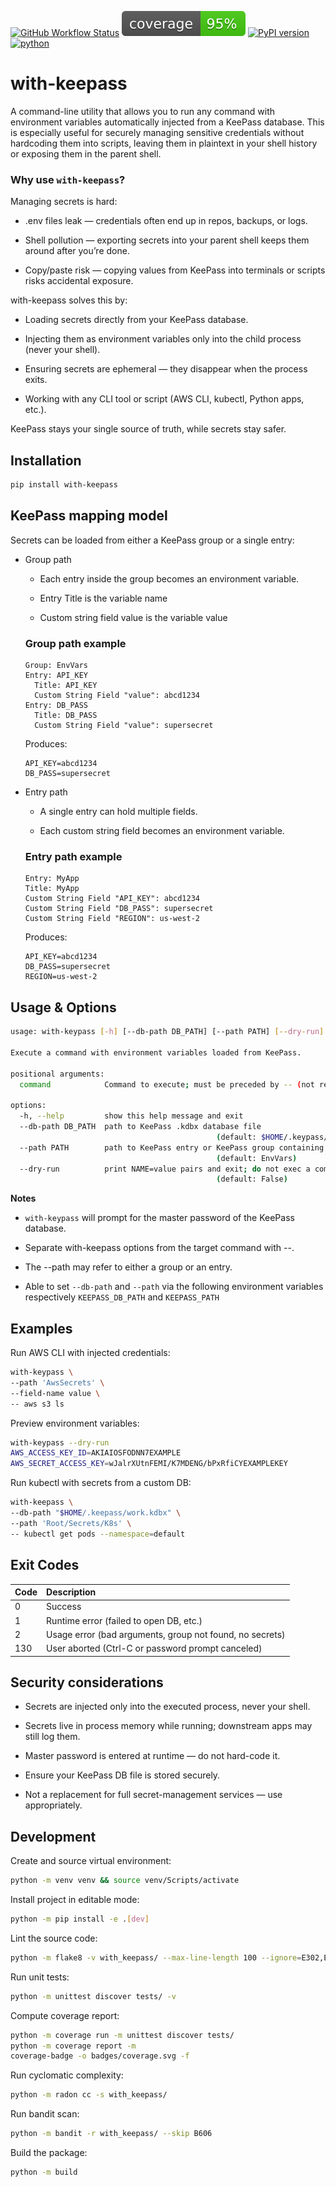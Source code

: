 [![GitHub Workflow Status](https://github.com/soda480/with-keepass/workflows/ci/badge.svg)](https://github.com/soda480/with-keepass/actions)
![coverage](./badges/coverage.svg)
[![PyPI version](https://badge.fury.io/py/with-keepass.svg)](https://badge.fury.io/py/with-keepass)
[![python](https://img.shields.io/badge/python-3.10%20%7C%203.11%20%7C%203.12-teal)](https://www.python.org/downloads/)

# with-keepass

A command-line utility that allows you to run any command with environment variables automatically injected from a KeePass database. This is especially useful for securely managing sensitive credentials without hardcoding them into scripts, leaving them in plaintext in your shell history or exposing them in the parent shell.

### Why use `with-keepass`?

Managing secrets is hard:

* .env files leak — credentials often end up in repos, backups, or logs.

* Shell pollution — exporting secrets into your parent shell keeps them around after you’re done.

* Copy/paste risk — copying values from KeePass into terminals or scripts risks accidental exposure.

with-keepass solves this by:

* Loading secrets directly from your KeePass database.

* Injecting them as environment variables only into the child process (never your shell).

* Ensuring secrets are ephemeral — they disappear when the process exits.

* Working with any CLI tool or script (AWS CLI, kubectl, Python apps, etc.).

KeePass stays your single source of truth, while secrets stay safer.

## Installation

```bash
pip install with-keepass
```

## KeePass mapping model

Secrets can be loaded from either a KeePass group or a single entry:

* Group path

  * Each entry inside the group becomes an environment variable.

  * Entry Title is the variable name

  * Custom string field value is the variable value

  ### Group path example

  ```
  Group: EnvVars
  Entry: API_KEY
    Title: API_KEY
    Custom String Field "value": abcd1234
  Entry: DB_PASS
    Title: DB_PASS
    Custom String Field "value": supersecret
  ```
  Produces:

  ```
  API_KEY=abcd1234
  DB_PASS=supersecret
  ```

* Entry path

  * A single entry can hold multiple fields.

  * Each custom string field becomes an environment variable.

  ### Entry path example

  ```
  Entry: MyApp
  Title: MyApp
  Custom String Field "API_KEY": abcd1234
  Custom String Field "DB_PASS": supersecret
  Custom String Field "REGION": us-west-2
  ```

  Produces:

  ```
  API_KEY=abcd1234
  DB_PASS=supersecret
  REGION=us-west-2
  ```

## Usage & Options

```bash
usage: with-keypass [-h] [--db-path DB_PATH] [--path PATH] [--dry-run] ...

Execute a command with environment variables loaded from KeePass.

positional arguments:
  command            Command to execute; must be preceded by -- (not required with --dry-run)

options:
  -h, --help         show this help message and exit
  --db-path DB_PATH  path to KeePass .kdbx database file
                                              (default: $HOME/.keypass/.kp.kdbx)
  --path PATH        path to KeePass entry or KeePass group containing the secrets to load
                                              (default: EnvVars)
  --dry-run          print NAME=value pairs and exit; do not exec a command
                                              (default: False)
```

**Notes**

* `with-keypass` will prompt for the master password of the KeePass database.

* Separate with-keepass options from the target command with --.

* The --path may refer to either a group or an entry.

* Able to set `--db-path` and `--path` via the following environment variables respectively `KEEPASS_DB_PATH` and `KEEPASS_PATH`


## Examples

Run AWS CLI with injected credentials:
```bash
with-keypass \
--path 'AwsSecrets' \
--field-name value \
-- aws s3 ls
```

Preview environment variables:
```bash
with-keypass --dry-run
AWS_ACCESS_KEY_ID=AKIAIOSFODNN7EXAMPLE
AWS_SECRET_ACCESS_KEY=wJalrXUtnFEMI/K7MDENG/bPxRfiCYEXAMPLEKEY
```

Run kubectl with secrets from a custom DB:
```bash
with-keepass \
--db-path "$HOME/.keepass/work.kdbx" \
--path 'Root/Secrets/K8s' \
-- kubectl get pods --namespace=default
```

## Exit Codes
| Code | Description |
| :------- | :------ |
| 0 | Success |
| 1 | Runtime error (failed to open DB, etc.) |
| 2 | Usage error (bad arguments, group not found, no secrets) |
| 130 | User aborted (Ctrl-C or password prompt canceled) |

## Security considerations

* Secrets are injected only into the executed process, never your shell.

* Secrets live in process memory while running; downstream apps may still log them.

* Master password is entered at runtime — do not hard-code it.

* Ensure your KeePass DB file is stored securely.

* Not a replacement for full secret-management services — use appropriately.


## Development

Create and source virtual environment:
```bash
python -m venv venv && source venv/Scripts/activate
```

Install project in editable mode:
```bash
python -m pip install -e .[dev]
```

Lint the source code:
```bash
python -m flake8 -v with_keepass/ --max-line-length 100 --ignore=E302,E305
```

Run unit tests:
```bash
python -m unittest discover tests/ -v
```

Compute coverage report:
```bash
python -m coverage run -m unittest discover tests/
python -m coverage report -m
coverage-badge -o badges/coverage.svg -f
```

Run cyclomatic complexity:
```bash
python -m radon cc -s with_keepass/
```

Run bandit scan:
```bash
python -m bandit -r with_keepass/ --skip B606
```

Build the package:
```bash
python -m build
```
